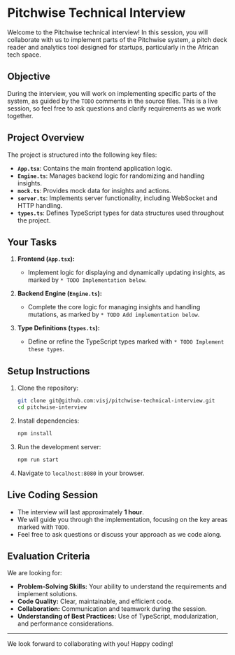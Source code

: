 # Pitchwise Technical Interview

Welcome to the Pitchwise technical interview! In this session, you will collaborate with us to implement parts of the Pitchwise system, a pitch deck reader and analytics tool designed for startups, particularly in the African tech space.

## **Objective**
During the interview, you will work on implementing specific parts of the system, as guided by the `TODO` comments in the source files. This is a live session, so feel free to ask questions and clarify requirements as we work together.

## **Project Overview**
The project is structured into the following key files:

- **`App.tsx`**: Contains the main frontend application logic.
- **`Engine.ts`**: Manages backend logic for randomizing and handling insights.
- **`mock.ts`**: Provides mock data for insights and actions.
- **`server.ts`**: Implements server functionality, including WebSocket and HTTP handling.
- **`types.ts`**: Defines TypeScript types for data structures used throughout the project.

## **Your Tasks**
1. **Frontend (`App.tsx`):**
   - Implement logic for displaying and dynamically updating insights, as marked by `* TODO Implementation below`.

2. **Backend Engine (`Engine.ts`):**
   - Complete the core logic for managing insights and handling mutations, as marked by `* TODO Add implementation below`.

3. **Type Definitions (`types.ts`):**
   - Define or refine the TypeScript types marked with `* TODO Implement these types`.

## **Setup Instructions**
1. Clone the repository:
   ```bash
   git clone git@github.com:visj/pitchwise-technical-interview.git
   cd pitchwise-interview
   ```
2. Install dependencies:
   ```bash
   npm install
   ```
3. Run the development server:
   ```bash
   npm run start
   ```
4. Navigate to `localhost:8080` in your browser.

## **Live Coding Session**
- The interview will last approximately **1 hour**.
- We will guide you through the implementation, focusing on the key areas marked with `TODO`.
- Feel free to ask questions or discuss your approach as we code along.

## **Evaluation Criteria**
We are looking for:
- **Problem-Solving Skills:** Your ability to understand the requirements and implement solutions.
- **Code Quality:** Clear, maintainable, and efficient code.
- **Collaboration:** Communication and teamwork during the session.
- **Understanding of Best Practices:** Use of TypeScript, modularization, and performance considerations.

---

We look forward to collaborating with you! Happy coding!